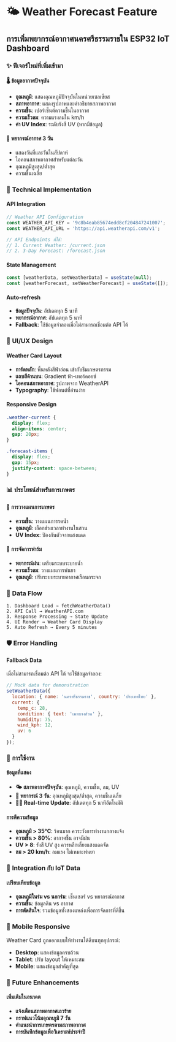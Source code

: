 # 🌤️ Weather Forecast Feature

## การเพิ่มพยากรณ์อากาศนครศรีธรรมราชใน ESP32 IoT Dashboard

### ✨ ฟีเจอร์ใหม่ที่เพิ่มเข้ามา

#### 🌡️ **ข้อมูลอากาศปัจจุบัน**
- **อุณหภูมิ**: แสดงอุณหภูมิปัจจุบันในหน่วยเซลเซียส
- **สภาพอากาศ**: แสดงรูปภาพและคำอธิบายสภาพอากาศ
- **ความชื้น**: เปอร์เซ็นต์ความชื้นในอากาศ  
- **ความเร็วลม**: ความแรงลมใน km/h
- **ค่า UV Index**: ระดับรังสี UV (หากมีข้อมูล)

#### 📅 **พยากรณ์อากาศ 3 วัน**
- แสดงวันที่และวันในสัปดาห์
- ไอคอนสภาพอากาศสำหรับแต่ละวัน
- อุณหภูมิสูงสุด/ต่ำสุด
- ความชื้นเฉลี่ย

### 🔧 **Technical Implementation**

#### API Integration
```javascript
// Weather API Configuration
const WEATHER_API_KEY = '9c8b4eab85674edd8cf204847241007';
const WEATHER_API_URL = 'https://api.weatherapi.com/v1';

// API Endpoints ที่ใช้:
// 1. Current Weather: /current.json
// 2. 3-Day Forecast: /forecast.json
```

#### State Management
```javascript
const [weatherData, setWeatherData] = useState(null);
const [weatherForecast, setWeatherForecast] = useState([]);
```

#### Auto-refresh
- **ข้อมูลปัจจุบัน**: อัปเดตทุก 5 นาที
- **พยากรณ์อากาศ**: อัปเดตทุก 5 นาที
- **Fallback**: ใช้ข้อมูลจำลองเมื่อไม่สามารถเชื่อมต่อ API ได้

### 🎨 **UI/UX Design**

#### Weather Card Layout
- **การ์ดหลัก**: พื้นหลังสีฟ้าอ่อน เข้ากับธีมเกษตรกรรม
- **แถบสีด้านบน**: Gradient ฟ้า-เทอร์คอยซ์
- **ไอคอนสภาพอากาศ**: รูปภาพจาก WeatherAPI
- **Typography**: ใช้ฟอนต์ที่อ่านง่าย

#### Responsive Design
```css
.weather-current {
  display: flex;
  align-items: center;
  gap: 20px;
}

.forecast-items {
  display: flex;
  gap: 15px;
  justify-content: space-between;
}
```

### 📊 **ประโยชน์สำหรับการเกษตร**

#### 🌱 **การวางแผนการเกษตร**
- **ความชื้น**: วางแผนการรดน้ำ
- **อุณหภูมิ**: เลือกช่วงเวลาทำงานในสวน
- **UV Index**: ป้องกันตัวจากแสงแดด

#### 🚜 **การจัดการฟาร์ม**
- **พยากรณ์ฝน**: เตรียมระบบระบายน้ำ
- **ความเร็วลม**: วางแผนการพ่นยา
- **อุณหภูมิ**: ปรับระบบระบายอากาศเรือนกระจก

### 🔄 **Data Flow**

```
1. Dashboard Load → fetchWeatherData()
2. API Call → WeatherAPI.com
3. Response Processing → State Update
4. UI Render → Weather Card Display
5. Auto Refresh → Every 5 minutes
```

### 🛡️ **Error Handling**

#### Fallback Data
เมื่อไม่สามารถเชื่อมต่อ API ได้ จะใช้ข้อมูลจำลอง:
```javascript
// Mock data for demonstration
setWeatherData({
  location: { name: 'นครศรีธรรมราช', country: 'ประเทศไทย' },
  current: {
    temp_c: 28,
    condition: { text: 'เมฆบางส่วน' },
    humidity: 75,
    wind_kph: 12,
    uv: 6
  }
});
```

### 🚀 **การใช้งาน**

#### ข้อมูลที่แสดง
- **🌤️ สภาพอากาศปัจจุบัน**: อุณหภูมิ, ความชื้น, ลม, UV
- **📅 พยากรณ์ 3 วัน**: อุณหภูมิสูงสุด/ต่ำสุด, ความชื้นเฉลี่ย
- **🏃‍♂️ Real-time Update**: อัปเดตทุก 5 นาทีอัตโนมัติ

#### การตีความข้อมูล
- **อุณหภูมิ > 35°C**: ร้อนมาก ควระวังการทำงานกลางแจ้ง
- **ความชื้น > 80%**: อากาศชื้น อาจมีฝน
- **UV > 8**: รังสี UV สูง ควรหลีกเลี่ยงแสงแดดจัด
- **ลม > 20 km/h**: ลมแรง ไม่เหมาะพ่นยา

### 🔗 **Integration กับ IoT Data**

#### เปรียบเทียบข้อมูล
- **อุณหภูมิในร่ม vs นอกร่ม**: เซ็นเซอร์ vs พยากรณ์อากาศ
- **ความชื้น**: ข้อมูลดิน vs อากาศ
- **การตัดสินใจ**: รวมข้อมูลทั้งสองแหล่งเพื่อการจัดการที่ดีขึ้น

### 📱 **Mobile Responsive**

Weather Card ถูกออกแบบให้ทำงานได้ดีบนทุกอุปกรณ์:
- **Desktop**: แสดงข้อมูลครบถ้วน
- **Tablet**: ปรับ layout ให้เหมาะสม
- **Mobile**: แสดงข้อมูลสำคัญที่สุด

### 🎯 **Future Enhancements**

#### เพิ่มเติมในอนาคต
- **แจ้งเตือนสภาพอากาศเลวร้าย**
- **กราฟแนวโน้มอุณหภูมิ 7 วัน**
- **คำแนะนำการเกษตรตามสภาพอากาศ**
- **การบันทึกข้อมูลเพื่อวิเคราะห์ประจำปี**